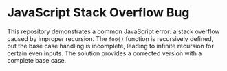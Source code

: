# JavaScript Stack Overflow Bug

This repository demonstrates a common JavaScript error: a stack overflow caused by improper recursion.  The `foo()` function is recursively defined, but the base case handling is incomplete, leading to infinite recursion for certain even inputs.  The solution provides a corrected version with a complete base case.